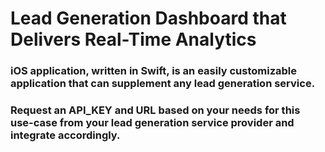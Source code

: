 # Lead Generation Dashboard that Delivers Real-Time Analytics 
### iOS application, written in Swift, is an easily customizable application that can supplement any lead generation service.
### Request an API_KEY and URL based on your needs for this use-case from your lead generation service provider and integrate accordingly.
 
